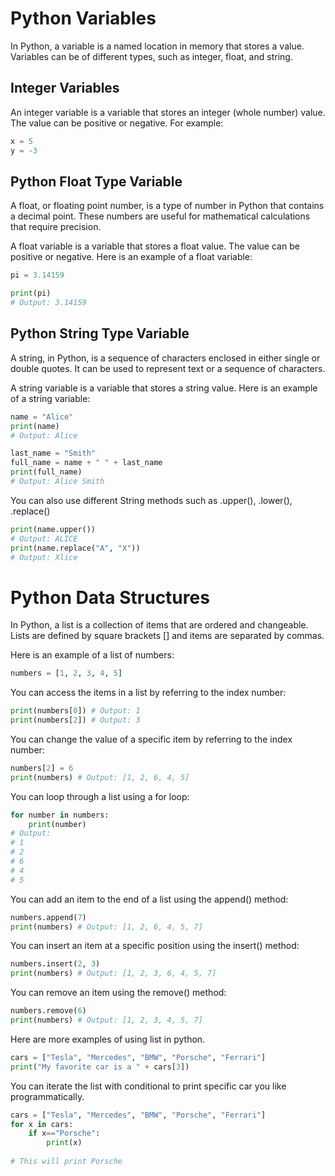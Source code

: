 # Python Variables

In Python, a variable is a named location in memory that stores a value. Variables can be of different types, such as integer, float, and string.

## Integer Variables
An integer variable is a variable that stores an integer (whole number) value. The value can be positive or negative. 
For example:
```python
x = 5
y = -3 
```

## Python Float Type Variable

A float, or floating point number, is a type of number in Python that contains a decimal point. These numbers are useful for mathematical calculations that require precision.

A float variable is a variable that stores a float value. The value can be positive or negative. Here is an example of a float variable:
```python
pi = 3.14159

print(pi)
# Output: 3.14159
```


## Python String Type Variable

A string, in Python, is a sequence of characters enclosed in either single or double quotes. It can be used to represent text or a sequence of characters.

A string variable is a variable that stores a string value. Here is an example of a string variable:
```python
name = "Alice"
print(name)
# Output: Alice 

last_name = "Smith"
full_name = name + " " + last_name
print(full_name)
# Output: Alice Smith
```
You can also use different String methods such as .upper(), .lower(), .replace()

```python
print(name.upper())
# Output: ALICE
print(name.replace("A", "X"))
# Output: Xlice
```

# Python Data Structures 
In Python, a list is a collection of items that are ordered and changeable. Lists are defined by square brackets [] and items are separated by commas.

Here is an example of a list of numbers:
```python
numbers = [1, 2, 3, 4, 5]

```


You can access the items in a list by referring to the index number:

```python
print(numbers[0]) # Output: 1
print(numbers[2]) # Output: 3
```

You can change the value of a specific item by referring to the index number:

```python
numbers[2] = 6
print(numbers) # Output: [1, 2, 6, 4, 5]

```

You can loop through a list using a for loop:

```python
for number in numbers:
    print(number)
# Output:
# 1
# 2
# 6
# 4
# 5

```

You can add an item to the end of a list using the append() method:
```python
numbers.append(7)
print(numbers) # Output: [1, 2, 6, 4, 5, 7]
```

You can insert an item at a specific position using the insert() method:
```python
numbers.insert(2, 3)
print(numbers) # Output: [1, 2, 3, 6, 4, 5, 7]
```

You can remove an item using the remove() method:

```python
numbers.remove(6)
print(numbers) # Output: [1, 2, 3, 4, 5, 7]
```

Here are more examples of using list in python. 

```python
cars = ["Tesla", "Mercedes", "BMW", "Porsche", "Ferrari"]
print("My favorite car is a " + cars[3])
```

You can iterate the list with conditional to print specific car you like programmatically. 

```python
cars = ["Tesla", "Mercedes", "BMW", "Porsche", "Ferrari"]
for x in cars:
    if x=="Porsche":
        print(x)
		
# This will print Porsche
```